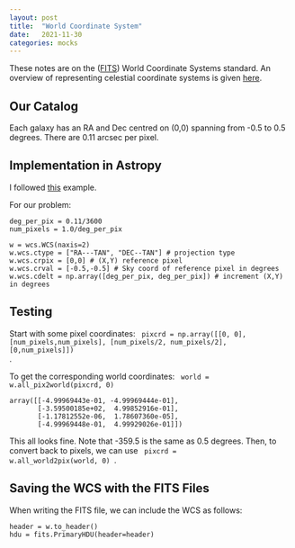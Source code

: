 ```yaml
---
layout: post
title:  "World Coordinate System"
date:   2021-11-30
categories: mocks
---
```



These notes are on the (<a href="https://fits.gsfc.nasa.gov/">FITS</a>) World Coordinate Systems standard. An overview of representing celestial coordinate systems is given <a href="
https://www.atnf.csiro.au/people/mcalabre/WCS/Intro/"> here</a>.


## Our Catalog

Each galaxy has an RA and Dec centred on (0,0) spanning from -0.5 to 0.5 degrees. There are 0.11 arcsec per pixel.


## Implementation in Astropy

I followed <a href="https://docs.astropy.org/en/stable/wcs/example_create_imaging.html">this</a> example.

For our problem:

```
deg_per_pix = 0.11/3600
num_pixels = 1.0/deg_per_pix

w = wcs.WCS(naxis=2)
w.wcs.ctype = ["RA---TAN", "DEC--TAN"] # projection type
w.wcs.crpix = [0,0] # (X,Y) reference pixel
w.wcs.crval = [-0.5,-0.5] # Sky coord of reference pixel in degrees
w.wcs.cdelt = np.array([deg_per_pix, deg_per_pix]) # increment (X,Y) in degrees
```


## Testing

Start with some pixel coordinates: <code> pixcrd = np.array([[0, 0], [num_pixels,num_pixels], [num_pixels/2, num_pixels/2], [0,num_pixels]]) </code>.

To get the corresponding world coordinates: <code> world = w.all_pix2world(pixcrd, 0) </code>

```
array([[-4.99969443e-01, -4.99969444e-01],
       [-3.59500185e+02,  4.99852916e-01],
       [-1.17812552e-06,  1.78607360e-05],
       [-4.99969448e-01,  4.99929026e-01]])
```

This all looks fine. Note that -359.5 is the same as 0.5 degrees. Then, to convert back to pixels, we can use <code> pixcrd = w.all_world2pix(world, 0) </code>.

## Saving the WCS with the FITS Files

When writing the FITS file, we can include the WCS as follows:

```
header = w.to_header()
hdu = fits.PrimaryHDU(header=header)
```
